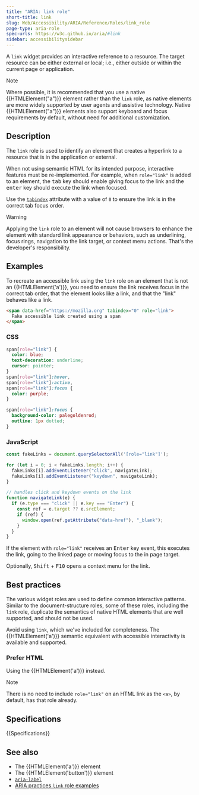 ```yaml
---
title: "ARIA: link role"
short-title: link
slug: Web/Accessibility/ARIA/Reference/Roles/link_role
page-type: aria-role
spec-urls: https://w3c.github.io/aria/#link
sidebar: accessibilitysidebar
---
```


A `link` widget provides an interactive reference to a resource. The target resource can be either external or local; i.e., either outside or within the current page or application.

> [!NOTE]
> Where possible, it is recommended that you use a native {{HTMLElement("a")}} element rather than the `link` role, as native elements are more widely supported by user agents and assistive technology. Native {{HTMLElement("a")}} elements also support keyboard and focus requirements by default, without need for additional customization.

## Description

The `link` role is used to identify an element that creates a hyperlink to a resource that is in the application or external.

When not using semantic HTML for its intended purpose, interactive features must be re-implemented. For example, when `role="link"` is added to an element, the <kbd>tab</kbd> key should enable giving focus to the link and the <kbd>enter</kbd> key should execute the link when focused.

Use the [`tabindex`](/en-US/docs/Web/HTML/Reference/Global_attributes/tabindex) attribute with a value of `0` to ensure the link is in the correct tab focus order.

> [!WARNING]
> Applying the `link` role to an element will not cause browsers to enhance the element with standard link appearance or behaviors, such as underlining, focus rings, navigation to the link target, or context menu actions. That's the developer's responsibility.

## Examples

To recreate an accessible link using the `link` role on an element that is not an {{HTMLElement('a')}}, you need to ensure the link receives focus in the correct tab order, that the element looks like a link, and that the "link" behaves like a link.

```html
<span data-href="https://mozilla.org" tabindex="0" role="link">
  Fake accessible link created using a span
</span>
```

### CSS

```css
span[role="link"] {
  color: blue;
  text-decoration: underline;
  cursor: pointer;
}
span[role="link"]:hover,
span[role="link"]:active,
span[role="link"]:focus {
  color: purple;
}

span[role="link"]:focus {
  background-color: palegoldenrod;
  outline: 1px dotted;
}
```

### JavaScript

```js
const fakeLinks = document.querySelectorAll('[role="link"]');

for (let i = 0; i < fakeLinks.length; i++) {
  fakeLinks[i].addEventListener("click", navigateLink);
  fakeLinks[i].addEventListener("keydown", navigateLink);
}

// handles click and keydown events on the link
function navigateLink(e) {
  if (e.type === "click" || e.key === "Enter") {
    const ref = e.target ?? e.srcElement;
    if (ref) {
      window.open(ref.getAttribute("data-href"), "_blank");
    }
  }
}
```

If the element with `role="link"` receives an <kbd>Enter</kbd> key event, this executes the link, going to the linked page or moving focus to the in page target.

Optionally, <kbd>Shift</kbd> + <kbd>F10</kbd> opens a context menu for the link.

## Best practices

The various widget roles are used to define common interactive patterns. Similar to the document-structure roles, some of these roles, including the `link` role, duplicate the semantics of native HTML elements that are well supported, and should not be used.

Avoid using `link`, which we've included for completeness. The {{HTMLElement('a')}} semantic equivalent with accessible interactivity is available and supported.

### Prefer HTML

Using the {{HTMLElement('a')}} instead.

> [!NOTE]
> There is no need to include `role="link"` on an HTML link as the `<a>`, by default, has that role already.

## Specifications

{{Specifications}}

## See also

- The {{HTMLElement('a')}} element
- The {{HTMLElement('button')}} element
- [`aria-label`](/en-US/docs/Web/Accessibility/ARIA/Reference/Attributes/aria-label)
- [ARIA practices `link` role examples](https://www.w3.org/WAI/ARIA/apg/patterns/link/examples/link/)
